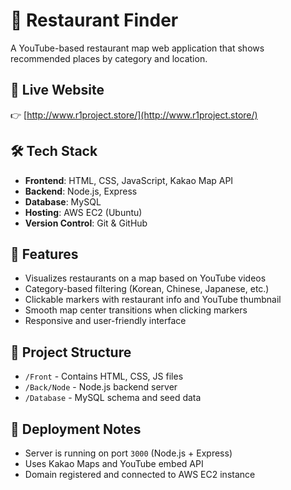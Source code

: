 # 🍱 Restaurant Finder

A YouTube-based restaurant map web application that shows recommended places by category and location.

## 🔗 Live Website  
👉 [http://www.r1project.store/](http://www.r1project.store/)

## 🛠 Tech Stack  
- **Frontend**: HTML, CSS, JavaScript, Kakao Map API  
- **Backend**: Node.js, Express  
- **Database**: MySQL  
- **Hosting**: AWS EC2 (Ubuntu)  
- **Version Control**: Git & GitHub

## 📌 Features  
- Visualizes restaurants on a map based on YouTube videos  
- Category-based filtering (Korean, Chinese, Japanese, etc.)  
- Clickable markers with restaurant info and YouTube thumbnail  
- Smooth map center transitions when clicking markers  
- Responsive and user-friendly interface

## 📂 Project Structure  
- `/Front` - Contains HTML, CSS, JS files  
- `/Back/Node` - Node.js backend server  
- `/Database` - MySQL schema and seed data

## 🚧 Deployment Notes  
- Server is running on port `3000` (Node.js + Express)  
- Uses Kakao Maps and YouTube embed API  
- Domain registered and connected to AWS EC2 instance
